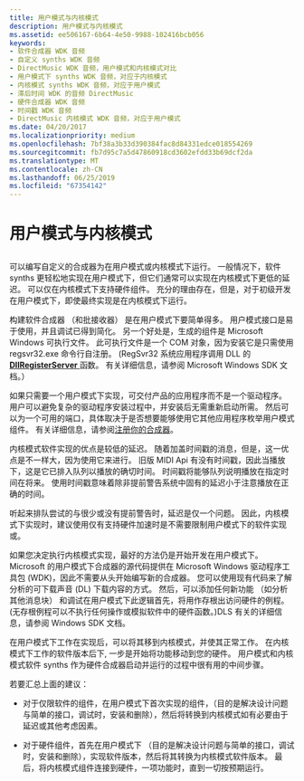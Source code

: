 ```yaml
---
title: 用户模式与内核模式
description: 用户模式与内核模式
ms.assetid: ee506167-6b64-4e50-9988-102416bcb056
keywords:
- 软件合成器 WDK 音频
- 自定义 synths WDK 音频
- DirectMusic WDK 音频，用户模式和内核模式对比
- 用户模式下 synths WDK 音频，对应于内核模式
- 内核模式 synths WDK 音频，对应于用户模式
- 滞后时间 WDK 的音频 DirectMusic
- 硬件合成器 WDK 音频
- 时间戳 WDK 音频
- DirectMusic 内核模式 WDK 音频，对应于用户模式
ms.date: 04/20/2017
ms.localizationpriority: medium
ms.openlocfilehash: 7bf38a3b33d390384fac8d84331edce018554269
ms.sourcegitcommit: fb7d95c7a5d47860918cd3602efdd33b69dcf2da
ms.translationtype: MT
ms.contentlocale: zh-CN
ms.lasthandoff: 06/25/2019
ms.locfileid: "67354142"
---
```

# <a name="user-mode-versus-kernel-mode"></a>用户模式与内核模式


## <span id="user_mode_versus_kernel_mode"></span><span id="USER_MODE_VERSUS_KERNEL_MODE"></span>


可以编写自定义的合成器为在用户模式或内核模式下运行。 一般情况下，软件 synths 更轻松地实现在用户模式下，但它们通常可以实现在内核模式下更低的延迟。 可以仅在内核模式下支持硬件组件。 充分的理由存在，但是，对于初级开发在用户模式下，即使最终实现是在内核模式下运行。

构建软件合成器 （和批接收器） 是在用户模式下要简单得多。 用户模式接口是易于使用，并且调试已得到简化。 另一个好处是，生成的组件是 Microsoft Windows 可执行文件。 此可执行文件是一个 COM 对象，因为安装它是只需使用 regsvr32.exe 命令行自注册。 (RegSvr32 系统应用程序调用 DLL 的[ **DllRegisterServer** ](https://docs.microsoft.com/windows/desktop/api/olectl/nf-olectl-dllregisterserver)函数。 有关详细信息，请参阅 Microsoft Windows SDK 文档。）

如果只需要一个用户模式下实现，可交付产品的应用程序而不是一个驱动程序。 用户可以避免复杂的驱动程序安装过程中，并安装后无需重新启动所需。 然后可以为一个可用的端口，具体取决于是否想要能够使用它其他应用程序枚举用户模式组件。 有关详细信息，请参阅[注册你的合成器](registering-your-synthesizer.md)。

内核模式软件实现的优点是较低的延迟。 随着加盖时间戳的消息，但是，这一优点是不一样大，因为使用它来进行。 旧版 MIDI Api 有没有时间戳，因此当播放下，这是它已排入队列以播放的确切时间。 时间戳将能够队列说明播放在指定时间在将来。 使用时间戳意味着除非提前警告系统中固有的延迟小于注意播放在正确的时间。

听起来排队尝试的与很少或没有提前警告时，延迟是仅一个问题。 因此，内核模式下实现时，建议使用仅有支持硬件加速时是不需要限制用户模式下的软件实现或。

如果您决定执行内核模式实现，最好的方法仍是开始开发在用户模式下。 Microsoft 的用户模式下合成器的源代码提供在 Microsoft Windows 驱动程序工具包 (WDK)，因此不需要从头开始编写新的合成器。 您可以使用现有代码来了解分析的可下载声音 (DL) 下载内容的方式。 然后，可以添加任何新功能 （如分析其他消息块） 和调试在用户模式下此逻辑首先，将用作存根出访问硬件的例程。 (无存根例程可以不执行任何操作或模拟软件中的硬件函数。)DLS 有关的详细信息，请参阅 Windows SDK 文档。

在用户模式下工作在实现后，可以将其移到内核模式，并使其正常工作。 在内核模式下工作的软件版本后下, 一步是开始将功能移动到您的硬件。 用户模式和内核模式软件 synths 作为硬件合成器启动并运行的过程中很有用的中间步骤。

若要汇总上面的建议：

-   对于仅限软件的组件，在用户模式下首次实现的组件，（目的是解决设计问题与简单的接口，调试时，安装和删除），然后将转换到内核模式如有必要由于延迟或其他考虑因素。

-   对于硬件组件，首先在用户模式下 （目的是解决设计问题与简单的接口，调试时，安装和删除），实现软件版本，然后将其转换为内核模式软件版本。 最后，将内核模式组件连接到硬件，一项功能时，直到一切按预期运行。

 

 




